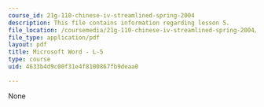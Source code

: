 ```yaml
---
course_id: 21g-110-chinese-iv-streamlined-spring-2004
description: This file contains information regarding lesson 5.
file_location: /coursemedia/21g-110-chinese-iv-streamlined-spring-2004/4633b4d9c00f31e4f8100867fb9deaa0_MIT21G_110S04_Lesson_5.pdf
file_type: application/pdf
layout: pdf
title: Microsoft Word - L-5
type: course
uid: 4633b4d9c00f31e4f8100867fb9deaa0

---
```

None